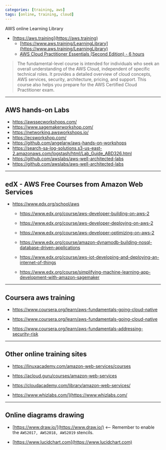```yaml
---
categories: [training, aws]
tags: [online, training, cloud]
---
```


AWS online Learning Library

- [https://aws.training](https://aws.training)
    - [https://www.aws.training/LearningLibrary](https://www.aws.training/LearningLibrary)
    - [AWS Cloud Practitioner Essentials (Second Edition) - 6 hours](https://www.aws.training/learningobject/curriculum?id=27076)
> The fundamental-level course is intended for individuals who seek an overall understanding of the AWS Cloud, independent of specific technical roles. It provides a detailed overview of cloud concepts, AWS services, security, architecture, pricing, and support. This course also helps you prepare for the AWS Certified Cloud Practitioner exam.

---

## AWS hands-on Labs

- <https://awssecworkshops.com/>
- <https://www.sagemakerworkshop.com/>
- <https://networking.awsworkshops.io/>
- <https://ecsworkshop.com/>
- <https://github.com/angelarw/aws-hands-on-workshops>
- <https://search-sa-log-solutions.s3-us-east-2.amazonaws.com/logstash/html/Lab_Guide_ABD326.html>
- <https://github.com/awslabs/aws-well-architected-labs>
- <https://github.com/awslabs/aws-well-architected-labs>
---

## edX - AWS Free Courses from Amazon Web Services

- <https://www.edx.org/school/aws>
    - <https://www.edx.org/course/aws-developer-building-on-aws-2>
    - <https://www.edx.org/course/aws-developer-deploying-on-aws-2>
    - <https://www.edx.org/course/aws-developer-optimizing-on-aws-2>

    - <https://www.edx.org/course/amazon-dynamodb-building-nosql-database-driven-applications>

    - <https://www.edx.org/course/aws-iot-developing-and-deploying-an-internet-of-things>

    - <https://www.edx.org/course/simplifying-machine-learning-app-development-with-amazon-sagemaker>
  
---

## Coursera aws training

- <https://www.coursera.org/learn/aws-fundamentals-going-cloud-native>

- <https://www.coursera.org/learn/aws-fundamentals-going-cloud-native>

- <https://www.coursera.org/learn/aws-fundamentals-addressing-security-risk>

---

## Other online training sites

- <https://linuxacademy.com/amazon-web-services/courses>

- <https://acloud.guru/courses/amazon-web-services>

- <https://cloudacademy.com/library/amazon-web-services/>

- <https://www.whizlabs.com/](https://www.whizlabs.com/>

---

## Online diagrams drawing

- [https://www.draw.io/](https://www.draw.io/)  <-- Remember to enable the `AWS2017, AWS2018, AWS2019` stencils.

- [https://www.lucidchart.com](https://www.lucidchart.com)


